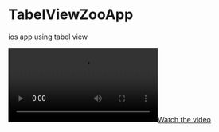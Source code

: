 # TabelViewZooApp
ios app using tabel view 


[![Watch the video](https://user-images.githubusercontent.com/52737328/62834829-aeface00-bc62-11e9-8c21-3ed47e438530.mov)](https://user-images.githubusercontent.com/52737328/62834829-aeface00-bc62-11e9-8c21-3ed47e438530.mov)
